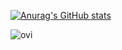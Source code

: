 [![Anurag's GitHub stats](https://github-readme-stats.vercel.app/api?username=Vulpes19&count_private=true&&theme=tokyonight)](https://github.com/anuraghazra/github-readme-stats)

<img src="https://github-readme-stats.vercel.app/api/top-langs?username=Vulpes19&show_icons=true&locale=en&layout=compact&theme=chartreuse-dark" alt="ovi" />
<!--
**Vulpes19/Vulpes19** is a ✨ _special_ ✨ repository because its `README.md` (this file) appears on your GitHub profile.

Here are some ideas to get you started:

- 🔭 I’m currently working on ...
- 🌱 I’m currently learning ...
- 👯 I’m looking to collaborate on ...
- 🤔 I’m looking for help with ...
- 💬 Ask me about ...
- 📫 How to reach me: ...
- 😄 Pronouns: ...
- ⚡ Fun fact: ...
-->
